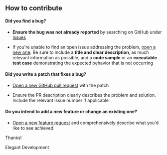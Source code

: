 ## How to contribute

#### **Did you find a bug?**

* **Ensure the bug was not already reported** by searching on GitHub under [Issues](https://github.com/relegantdevelopment/aws-cdk-dynamodb-seeder/issues)

* If you're unable to find an open issue addressing the problem, [open a new one](https://github.com/elegantdevelopment/aws-cdk-dynamodb-seeder/issues/new?template=bug_report.md). Be sure to include a **title and clear description**, as much relevant information as possible, and a **code sample** or an **executable test case** demonstrating the expected behavior that is not occurring

#### **Did you write a patch that fixes a bug?**

* [Open a new GitHub pull request](https://github.com/elegantdevelopment/aws-cdk-dynamodb-seeder/compare) with the patch

* Ensure the PR description clearly describes the problem and solution. Include the relevant issue number if applicable

#### **Do you intend to add a new feature or change an existing one?**

* [Open a new feature request](https://github.com/elegantdevelopment/aws-cdk-dynamodb-seeder/issues/new?template=feature_request.md) and comprehensively describe what you'd like to see achieved

Thanks!

Elegant Development
